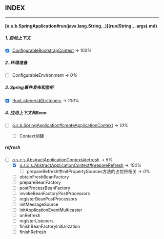 ## INDEX

---

#### [o.s.b.SpringApplication#run(java.lang.String...)](run(String... args).md)

##### 1. 启动上下文

- [x] [ConfigurableBootstrapContext](./1.BootstrapContext.md) -> 100%

##### 2. 环境准备

- [ ] ConfigurableEnvironment -> *0%*

##### 3. Spring事件发布和监听

- [x] [RunListeners和Listeners](./3.RunListeners和Listeners.md) -> *100%*

##### 4. 应用上下文和Bean

- [ ] [o.s.b.SpringApplication#createApplicationContext](./Bean/Context的创建.md) -> *10%*
  - [ ] Context创建


##### refresh

- [ ] [o.s.c.s.AbstractApplicationContext#refresh](./refresh/refresh.md) ->  *5%*
  - [x] [o.s.c.s.AbstractApplicationContext#prepareRefresh](./refresh/1.prepareRefresh.md) -> *100%*
    - [ ] prepareRefresh中initPropertySources方法的占位符相关 -> *0%*
  - [ ] obtainFreshBeanFactory
  - [ ] prepareBeanFactory
  - [ ] postProcessBeanFactory
  - [ ] invokeBeanFactoryPostProcessors
  - [ ] registerBeanPostProcessors
  - [ ] initMessageSource
  - [ ] initApplicationEventMulticaster
  - [ ] onRefresh
  - [ ] registerListeners
  - [ ] finishBeanFactoryInitialization
  - [ ] finishRefresh